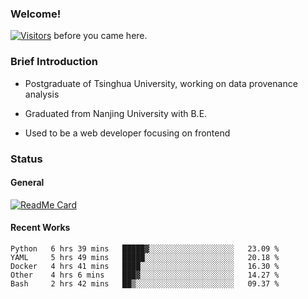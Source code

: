 ### Welcome!

[![Visitors](https://visitor-badge.laobi.icu/badge?page_id=HermitSun.HermitSun)]() before you came here.

### Brief Introduction

- Postgraduate of Tsinghua University, working on data provenance analysis

- Graduated from Nanjing University with B.E.

- Used to be a web developer focusing on frontend

### Status

#### General

[![ReadMe Card](https://github-readme-stats.hermitsun.vercel.app/api?username=HermitSun&count_private=true&show_icons=true)]()

#### Recent Works

<!--START_SECTION:waka-->
```text
Python   6 hrs 39 mins   █████▓░░░░░░░░░░░░░░░░░░░   23.09 % 
YAML     5 hrs 49 mins   █████░░░░░░░░░░░░░░░░░░░░   20.18 % 
Docker   4 hrs 41 mins   ████░░░░░░░░░░░░░░░░░░░░░   16.30 % 
Other    4 hrs 6 mins    ███▓░░░░░░░░░░░░░░░░░░░░░   14.27 % 
Bash     2 hrs 42 mins   ██▒░░░░░░░░░░░░░░░░░░░░░░   09.37 % 
```
<!--END_SECTION:waka-->
